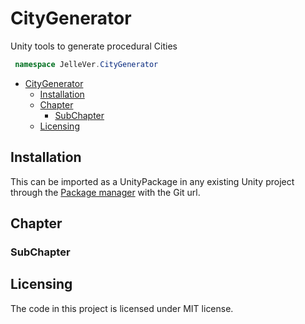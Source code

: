 # CityGenerator
Unity tools to generate procedural Cities

```cs
 namespace JelleVer.CityGenerator
```


<!-- @import "[TOC]" {cmd="toc" depthFrom=1 depthTo=6 orderedList=false} -->

<!-- code_chunk_output -->

- [CityGenerator](#citygenerator)
  - [Installation](#installation)
  - [Chapter](#chapter)
    - [SubChapter](#subchapter)
  - [Licensing](#licensing)

<!-- /code_chunk_output -->

## Installation

This can be imported as a UnityPackage in any existing Unity project through the [Package manager](https://docs.unity3d.com/Manual/Packages.html) with the Git url.

## Chapter

### SubChapter


## Licensing

The code in this project is licensed under MIT license.